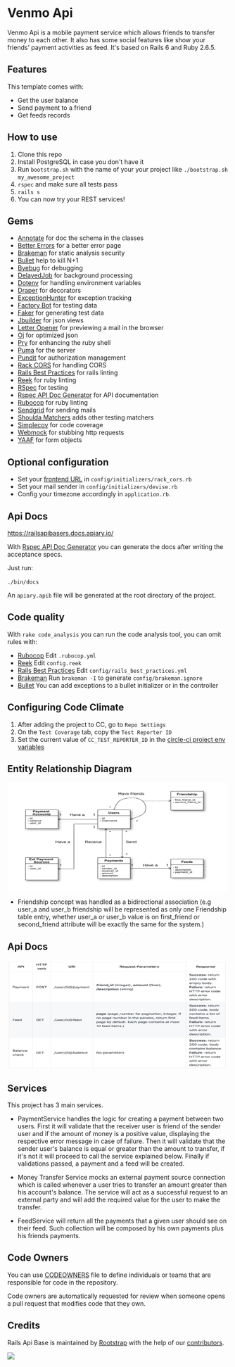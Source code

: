 # Venmo Api

Venmo Api is a mobile payment service which allows friends to transfer money to each other. It also
has some social features like show your friends’ payment activities as feed. It's based on Rails 6 and Ruby 2.6.5.

## Features

This template comes with:
- Get the user balance
- Send payment to a friend
- Get feeds records

## How to use

1. Clone this repo
1. Install PostgreSQL in case you don't have it
1. Run `bootstrap.sh` with the name of your your project like `./bootstrap.sh my_awesome_project`
1. `rspec` and make sure all tests pass
1. `rails s`
1. You can now try your REST services!

## Gems

- [Annotate](https://github.com/ctran/annotate_models) for doc the schema in the classes
- [Better Errors](https://github.com/charliesome/better_errors) for a better error page
- [Brakeman](https://github.com/presidentbeef/brakeman) for static analysis security
- [Bullet](https://github.com/flyerhzm/bullet) help to kill N+1
- [Byebug](https://github.com/deivid-rodriguez/byebug) for debugging
- [DelayedJob](https://github.com/collectiveidea/delayed_job) for background processing
- [Dotenv](https://github.com/bkeepers/dotenv) for handling environment variables
- [Draper](https://github.com/drapergem/draper) for decorators
- [ExceptionHunter](https://github.com/rootstrap/exception_hunter) for exception tracking
- [Factory Bot](https://github.com/thoughtbot/factory_bot) for testing data
- [Faker](https://github.com/stympy/faker) for generating test data
- [Jbuilder](https://github.com/rails/jbuilder) for json views
- [Letter Opener](https://github.com/ryanb/letter_opener) for previewing a mail in the browser
- [Oj](https://github.com/ohler55/oj) for optimized json
- [Pry](https://github.com/pry/pry) for enhancing the ruby shell
- [Puma](https://github.com/puma/puma) for the server
- [Pundit](https://github.com/varvet/pundit) for authorization management
- [Rack CORS](https://github.com/cyu/rack-cors) for handling CORS
- [Rails Best Practices](https://github.com/flyerhzm/rails_best_practices) for rails linting
- [Reek](https://github.com/troessner/reek) for ruby linting
- [RSpec](https://github.com/rspec/rspec) for testing
- [Rspec API Doc Generator](https://github.com/zipmark/rspec_api_documentation) for API documentation
- [Rubocop](https://github.com/bbatsov/rubocop/) for ruby linting
- [Sendgrid](https://github.com/stephenb/sendgrid) for sending mails
- [Shoulda Matchers](https://github.com/thoughtbot/shoulda-matchers) adds other testing matchers
- [Simplecov](https://github.com/colszowka/simplecov) for code coverage
- [Webmock](https://github.com/bblimke/webmock) for stubbing http requests
- [YAAF](https://github.com/rootstrap/yaaf) for form objects

## Optional configuration

- Set your [frontend URL](https://github.com/cyu/rack-cors#origin) in `config/initializers/rack_cors.rb`
- Set your mail sender in `config/initializers/devise.rb`
- Config your timezone accordingly in `application.rb`.

## Api Docs

https://railsapibasers.docs.apiary.io/

With [Rspec API Doc Generator](https://github.com/zipmark/rspec_api_documentation) you can generate the docs after writing the acceptance specs.

Just run:

`./bin/docs `

An `apiary.apib` file will be generated at the root directory of the project.


## Code quality

With `rake code_analysis` you can run the code analysis tool, you can omit rules with:

- [Rubocop](https://github.com/bbatsov/rubocop/blob/master/config/default.yml) Edit `.rubocop.yml`
- [Reek](https://github.com/troessner/reek#configuration-file) Edit `config.reek`
- [Rails Best Practices](https://github.com/flyerhzm/rails_best_practices#custom-configuration) Edit `config/rails_best_practices.yml`
- [Brakeman](https://github.com/presidentbeef/brakeman) Run `brakeman -I` to generate `config/brakeman.ignore`
- [Bullet](https://github.com/flyerhzm/bullet#whitelist) You can add exceptions to a bullet initializer or in the controller

## Configuring Code Climate
1. After adding the project to CC, go to `Repo Settings`
1. On the `Test Coverage` tab, copy the `Test Reporter ID`
1. Set the current value of `CC_TEST_REPORTER_ID` in the [circle-ci project env variables](https://circleci.com/docs/2.0/env-vars/#setting-an-environment-variable-in-a-project)

## Entity Relationship Diagram

<img src="venmo_model.png"
     alt="Venmo Model"
     width="500" height="250"
     align="middle"/>

* Friendship concept was handled as a bidirectional association (e.g user_a and user_b friendship will be represented as only one Friendship table entry, whether user_a or user_b value is on first_friend or second_friend attribute will be exactly the same for the system.)

## Api Docs

<img src="api_docs.png"
     alt="Api Docs"
     width="500" height="250"
     align="middle"/>

## Services

This project has 3 main services.

* PaymentService handles the logic for creating a payment between two users. First it will validate that the receiver user is friend of the sender user and if the amount of money is a positive value, displaying the respective error message in case of failure. Then it will validate that the sender user's balance is equal or greater than the amount to transfer, if it's not it will proceed to call the service explained below. Finally if validations passed, a payment and a feed will be created.

* Money Transfer Service mocks an external payment source connection which is called whenever a user tries to transfer an amount greater than his account's balance. The service will act as a successful request to an external party and will add the required value for the user to make the transfer.

* FeedService will return all the payments that a given user should see on their feed. Such collection will be composed by his own payments plus his friends payments.

## Code Owners

You can use [CODEOWNERS](https://help.github.com/en/articles/about-code-owners) file to define individuals or teams that are responsible for code in the repository.

Code owners are automatically requested for review when someone opens a pull request that modifies code that they own.

## Credits

Rails Api Base is maintained by [Rootstrap](http://www.rootstrap.com) with the help of our
[contributors](https://github.com/rootstrap/rails_api_base/contributors).

[<img src="https://s3-us-west-1.amazonaws.com/rootstrap.com/img/rs.png" width="100"/>](http://www.rootstrap.com)
